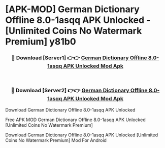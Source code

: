 # [APK-MOD] German Dictionary Offline 8.0-1asqq APK Unlocked - [Unlimited Coins No Watermark Premium] y81b0



<div align="center">
<h3>🔴 Download [Server1] 👉👉 <a href="https://momento.my/?title=German_Dictionary_Offline_8.0-1asqq_APK_Unlocked">German Dictionary Offline 8.0-1asqq APK Unlocked Mod Apk</a></h3><br>

<h3>🔴 Download [Server2] 👉👉 <a href="https://momento.my/?title=German_Dictionary_Offline_8.0-1asqq_APK_Unlocked">German Dictionary Offline 8.0-1asqq APK Unlocked Mod Apk</a></h3>
</div>



Download German Dictionary Offline 8.0-1asqq APK Unlocked 

Free APK MOD German Dictionary Offline 8.0-1asqq APK Unlocked [Unlimited Coins No Watermark Premium]

Download German Dictionary Offline 8.0-1asqq APK Unlocked [Unlimited Coins No Watermark Premium] Mod For Android

